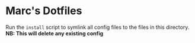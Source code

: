 # Marc's Dotfiles

Run the `install` script to symlink all config files to the files in this directory.
**NB: This will delete any existing config**
